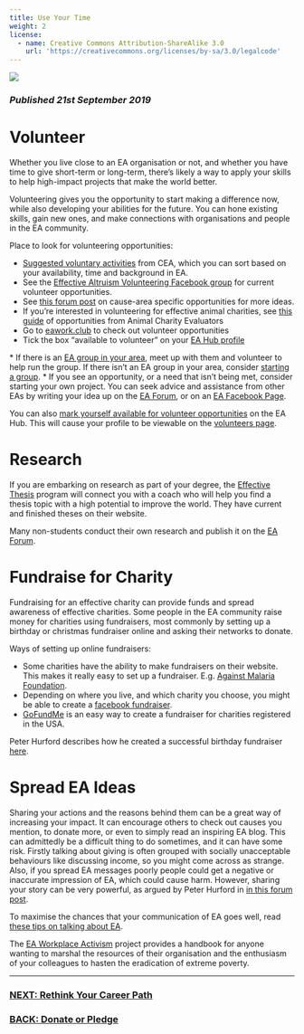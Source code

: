 ```yaml
---
title: Use Your Time
weight: 2
license:
  - name: Creative Commons Attribution-ShareAlike 3.0
    url: 'https://creativecommons.org/licenses/by-sa/3.0/legalcode'
---
```

<p class="large_image_wrapper">
<img src="/img/takeactioneanz.png" />
</p>

### _Published 21st September 2019_

# Volunteer

Whether you live close to an EA organisation or not, and whether you have time to give short-term or long-term, there’s likely a way to apply your skills to help high-impact projects that make the world better.

Volunteering gives you the opportunity to start making a difference now, while also developing your abilities for the future. You can hone existing skills, gain new ones, and make connections with organisations and people in the EA community.

Place to look for volunteering opportunities:

* <a target="_blank" href="https://www.effectivealtruism.org/get-involved#give-your-time">Suggested voluntary activities</a> from CEA, which you can sort based on your availability, time and background in EA.
* See the <a target="_blank" href="https://www.facebook.com/groups/1392613437498240/">Effective Altruism Volunteering Facebook group</a> for current volunteer opportunities.
* See <a target="_blank" href="https://forum.effectivealtruism.org/posts/MYth4Ju4kbfHmJRbA/remote-volunteering-opportunities-in-effective-altruism">this forum post</a> on cause-area specific opportunities for more ideas. 
* If you’re interested in volunteering for effective animal charities, see <a target="_blank" href="https://animalcharityevaluators.org/advocacy-interventions/advocacy-advice/volunteer-effectively/">this guide</a> of opportunities from Animal Charity Evaluators
* Go to <a target="_blank" href="https://www.eawork.club/">eawork.club</a> to check out volunteer opportunities
* Tick the box “available to volunteer” on your <a target="_blank" href="https://eahub.org/profiles/">EA Hub profile</a>
* If there is an <a target="_blank" href="https://eahub.org/groups/">EA group in your area</a>, meet up with them and volunteer to help run the group. If there isn’t an EA group in your area, consider <a target="_blank" href="/start/">starting a group</a>. 
* If you see an opportunity, or a need that isn’t being met, consider starting your own project. You can seek advice and assistance from other EAs by writing your idea up on the <a target="_blank" href="https://forum.effectivealtruism.org/">EA Forum</a>, or on an <a target="_blank" href="/learn/connect/">EA Facebook Page</a>. 

You can also <a target="_blank" href="https://eahub.org/profiles">mark yourself available for volunteer opportunities</a> on the EA Hub. This will cause your profile to be viewable on the <a target="_blank" href="https://eahub.org/volunteers/">volunteers page</a>. 


# Research

If you are embarking on research as part of your degree, the <a target="_blank" href="http://effectivethesis.com">Effective Thesis</a> program will connect you with a coach who will help you find a thesis topic with a high potential to improve the world. They have current and finished theses on their website. 

Many non-students conduct their own research and publish it on the <a target="_blank" href="https://forum.effectivealtruism.org/">EA Forum</a>. 

# Fundraise for Charity

Fundraising for an effective charity can provide funds and spread awareness of effective charities. Some people in the EA community raise money for charities using fundraisers, most commonly by setting up a birthday or christmas fundraiser online and asking their networks to donate. 

Ways of setting up online fundraisers:

* Some charities have the ability to make fundraisers on their website. This makes it really easy to set up a fundraiser. E.g. <a target="_blank" href="https://www.againstmalaria.com/Register.aspx">Against Malaria Foundation</a>. 
* Depending on where you live, and which charity you choose, you might be able to create a <a target="_blank" href="http://www.facebook.com/help/990087377765844">facebook fundraiser</a>.
* <a target="_blank" href="http://www.gofundme.com/">GoFundMe</a> is an easy way to create a fundraiser for charities registered in the USA. 

Peter Hurford describes how he created a successful birthday fundraiser <a target="_blank" href="https://forum.effectivealtruism.org/posts/59KBJXSeZvTt6fB6u/how-i-raised-usd5010-32-for-amf-and-how-you-can-too">here</a>.



# Spread EA Ideas

Sharing your actions and the reasons behind them can be a great way of increasing your impact. It can encourage others to check out causes you mention, to donate more, or even to simply read an inspiring EA blog. This can admittedly be a difficult thing to do sometimes, and it can have some risk. Firstly talking about giving is often grouped with socially unacceptable behaviours like discussing income, so you might come across as strange. Also, if you spread EA messages poorly people could get a negative or inaccurate impression of EA, which could cause harm. However, sharing your story can be very powerful, as argued by Peter Hurford in <a target="_blank" href="https://forum.effectivealtruism.org/posts/5d3td2YpuCiE8L7yr/to-inspire-people-to-give-be-public-about-your-giving">in this forum post</a>.

To maximise the chances that your communication of EA goes well, read <a target="_blank" href="/learn/communicate-ea">these tips on talking about EA</a>.  

The <a target="_blank" href="https://eaworkplaceactivism.org/">EA Workplace Activism</a> project provides a handbook for anyone wanting to marshal the resources of their organisation and the enthusiasm of your colleagues to hasten the eradication of extreme poverty. 

<hr>

### [NEXT: Rethink Your Career Path](/take_action/career/)

### [BACK: Donate or Pledge](/take_action/donate/)
